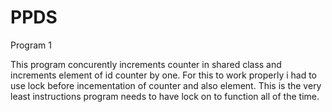 # PPDS

Program 1

This program concurently increments counter in shared class and increments element of id counter by one. For this to work properly i had to use lock before incementation of counter and also element. This is the very least instructions program needs to have lock on to function all of the time.
